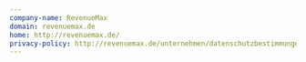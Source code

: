 ```yaml
---
company-name: RevenueMax
domain: revenuemax.de
home: http://revenuemax.de/
privacy-policy: http://revenuemax.de/unternehmen/datenschutzbestimmungen.html
---
```




